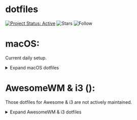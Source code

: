 # dotfiles

[![Project Status: Active](https://www.repostatus.org/badges/latest/active.svg)](https://www.repostatus.org/#active)
![Stars](https://img.shields.io/github/stars/ecosse3/dotfiles?label=%E2%AD%90%20Stars)
![Follow](https://img.shields.io/github/followers/ecosse3?label=Please%20follow%20%20to%20support%20my%20work&style=social)

# macOS:

Current daily setup.

<details>
<summary>Expand macOS dotfiles</summary>
</details>

# AwesomeWM & i3 ():

Those dotfiles for Awesome & i3 are not actively maintained.

<details>
<summary>Expand AwesomeWM & i3 dotfiles</summary>

## Screenshots
![](./screenshots/current/desktop.png)
![](./screenshots/current/lightdm2.png)

## Some details

-   **OS**: Manjaro
-   **WM**: awesome (previously i3)
-   **Shell**: oh-my-zsh
-   **Terminal**: Kitty
-   **File Manager**: Ranger for terminal, Nautilus for GUI
-   **Launcher**: Rofi
-   **Editor**: Neovim :heart: [Repo](https://github.com/ecosse3/nvim)
-   **Browser**: Google Chrome (from snap)
-   **Theme**: Ant-Dracula
-   **Icons**: Numix-Circle-Arc
-   **Terminal Font**: Fira Code Nerd Font
-   **ZSH Theme**: [powerlevel10k](https://github.com/romkatv/powerlevel10)
-   **lightdm Theme**: [Aether](https://github.com/NoiSek/Aether)

## Dependencies

Here is a complete list of dependencies needed for making these themes work.
If you install all of them you will have a (mostly) smooth out of the box experience.
Also if you are willing to edit a few configuration files, **which you will have to do** at some point, most of these dependencies can be replaced. For example you can replace `rofi` with `dmenu`,`maim` with `scrot`.

If you notice that something is missing, please contact me.
Almost all dependencies you can download from `yaourt` or `yay`

| Dependency                                                                         | Description                                                 | Why/Where is it needed?         |
|------------------------------------------------------------------------------------|-------------------------------------------------------------|---------------------------------|
| `i3-gaps`                                                                          | Window manager                                              | (explains itself)               |
| `awesome-git`                                                                      | Window manager                                              | (explains itself)               |
| `polybar`                                                                          | Status bar                                                  | (explains itself)               |
| `rofi`                                                                             | Window switcher, application launcher and dmenu replacement | (explains itself)               |
| `picom`                                                                | X Compositor                                                | Makes transparency to windows   |
| `lm_sensors`                                                                       | CPU temperature sensor                                      | CPU temperature widgets         |
| `pulseaudio`, `libpulse`                                                           | Sound system **(Installed by default on most distros)**     | Volume widgets and keybinds     |
| `mpd`                                                                              | Server-side application for playing music                   | Music widgets                   |
| `mpc`                                                                              | Minimalist command line interface to MPD                    | Music widgets                   |
| `maim`                                                                             | Takes screenshots (improved `scrot`)                        | Screenshot keybinds             |
| [i3lock-fancy-multimonitor](https://github.com/guimeira/i3lock-fancy-multimonitor) | Fancy i3lock                                                | (explains itself)               |
| `scrot`                                                                            | Takes screenshots                                           | We need it for lockscreen       |
| `i3-lock`                                                                          | Locks screen                                                | We need it for lockscreen       |
| `feh`                                                                              | Image viewer and wallpaper setter                           | Screenshot previews, wallpapers |
| `dunst`                                                                            | Notification daemon                                         | (explains itself)               |
| `xautolock`                                                                        | An automatic X screen-locker                                | (explains itself)               |
| `tilda`                                                                            | Terminal emulator needed to run cava                        | (explains itself)               |
| `lightdm`                                                                          | Light display manager of login screen                       | (explains itself)               |

### Fonts

##### Icon fonts

-   **Font Awesome 5**
-   **Inter Regular**
-   **NotoEmoji Nerd**
-   **Faba** (for dunst notifications)

##### Monospace

-   **Fira Code Nerd Font**
-   **DejaVu Sans Mono**

##### Sans

-   **Google Sans**
-   **Roboto Condensed**
-   **Noto Sans**

## Things to do after you set up dependencies

-   Backup your current i3 setup
-   Copy my dotfiles


-   Install i3lock-fancy-multimonitor:

note: currently I'm using [i3lock-fancy](https://github.com/meskarune/i3lock-fancy/tree/dualmonitors) from dualmonitors branch which you have to build on your own. This below still looks and works good.

```
git clone https://github.com/guimeira/i3lock-fancy-multimonitor.git
cp -r i3lock-fancy-multimonitor ~/.scripts
chmod +x ~/.scripts/i3lock-fancy-multimonitor/lock
```

-   Copy `weather` from `.scripts` dir to `/usr/bin/weather`.

```
cp -r ~/.scripts/weather /usr/bin/weather
chmod +x /usr/bin/weather
```

-   Install [oh-my-zsh](https://github.com/ohmyzsh/ohmyzsh) first
-   Install `oh-my-zsh` additional plugins:

```
git clone https://github.com/zsh-users/zsh-autosuggestions ${ZSH_CUSTOM:-~/.oh-my-zsh/custom}/plugins/zsh-autosuggestions
git clone https://github.com/zsh-users/zsh-syntax-highlighting ${ZSH_CUSTOM:-~/.oh-my-zsh/custom}/plugins/zsh-syntax-highlighting
source ~/.zshrc
```

## Some recommended applications

-   **Terminals**: Kitty / urxvt / st
-   **File managers**: Nautilus + ranger
-   **Launchers**: Rofi / dmenu
-   **Browsers**: Google Chrome / Firefox (with Vimium extension)
-   **Editors**: Neovim / VSCode
-   **Music players**: mpd (with ncmpcpp)
-   **Activity monitor**: gotop

### Eye-candy suggestions

-   [neofetch](https://github.com/dylanaraps/neofetch) - Display a ton of system info
-   [colorls](https://github.com/athityakumar/colorls) - Icons for the `ls` command
-   [cava](https://github.com/karlstav/cava) - Audio visualizer (used for Spotify)
-   [lolcat](https://github.com/busyloop/lolcat) - For rainbow effect (ex. usage `neofetch|lolcat`)

## Basic keybinds

I use `super` AKA Windows key as my main modifier.

#### i3

-   `super + [1-0]` - Change workspace
-   `super + shift + [1-0]` - Move focused window to workspace
-   `super + [arrow keys] / [hjkl]` - Change focus by direction
-   `super + shift + [arrow keys] / [hjkl]` - Move client by direction
-   `super + q` - Kill window
-   `super + shift + s` - Screenshot
-   `super + ctrl + l` - Lock screen
-   `super + shift + minus` - Make the currently focused window a scratchpad
-   `super + minus` - Show scratchpad

#### exec apps

-   `super + enter` - Spawn terminal
-   `super + shift + enter` - Spawn google-chrome window
-   `super + m` - Open nautilus (file manager)
-   `super + d` - Launch rofi
-   `super + c` - Open calculator (rofi)
-   `super + z` - Toogle cava audio visualizer
-   `super + x` - Toogle webcam preview

#### layout

-   `super + shift + space` - Toggle floating client
-   `super + r` - Resize mode
-   `super + f` - Toggle fullscreen
-   `super + h` - Split in horizontal orientation
-   `super + v` - Split in vertical orientation
-   `super + s` - Stacking layout
-   `super + w` - Tabbed layout
-   `super + e` - Split layout
-   `super + shift + m` - Move current workspace to another monitor

-   ... And many many more.
</details>

